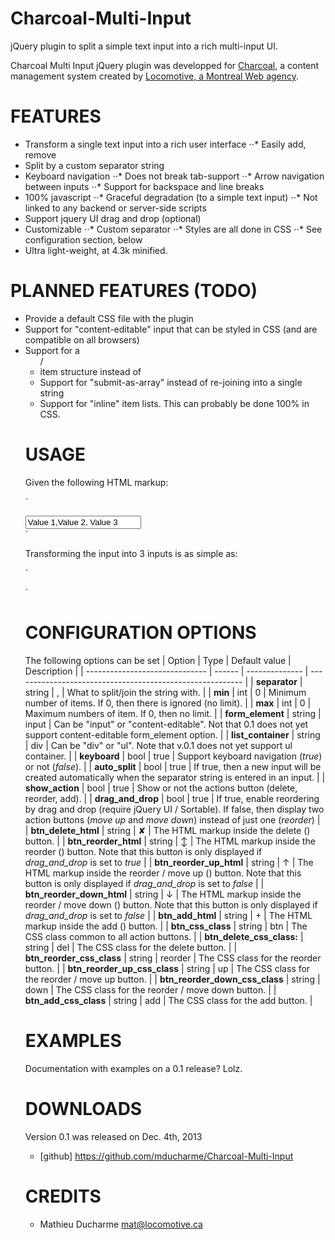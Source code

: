 Charcoal-Multi-Input
====================

jQuery plugin to split a simple text input into a rich multi-input UI.

Charcoal Multi Input jQuery plugin was developped for <a href="http://charcoal.locomotive.ca">Charcoal</a>, a content management system created by <a href="http://locomotive.ca" title="Locomotive, a Montreal Web agency">Locomotive, a Montreal Web agency</a>.

# FEATURES
* Transform a single text input into a rich user interface
⋅⋅* Easily add, remove
* Split by a custom separator string
* Keyboard navigation
⋅⋅* Does not break tab-support
⋅⋅* Arrow navigation between inputs
⋅⋅* Support for backspace and line breaks
* 100% javascript
⋅⋅* Graceful degradation (to a simple text input)
⋅⋅* Not linked to any backend or server-side scripts
* Support jquery UI drag and drop (optional)
* Customizable
⋅⋅* Custom separator
⋅⋅* Styles are all done in CSS
⋅⋅* See configuration section, below
* Ultra light-weight, at 4.3k minified.

# PLANNED FEATURES (TODO)
* Provide a default CSS file with the plugin
* Support for "content-editable" input that can be styled in CSS (and are compatible on all browsers)
* Support for a <ul> / <li> item structure instead of<div> 
* Support for "submit-as-array" instead of re-joining into a single string
* Support for "inline" item lists. This can probably be done 100% in CSS.

# USAGE
Given the following HTML markup:

`
<div>
	<input type="text" name="example" id="example" value="Value 1,Value 2, Value 3" />
</div>
`

Transforming the input into 3 inputs is as simple as:

`
<script>
	var options = {};
	$('#example').multiple_inputs(options);
</script>
`


# CONFIGURATION OPTIONS
The following options can be set
| Option                         | Type   | Default value  | Description                                               |
| ------------------------------ | ------ | -------------- | --------------------------------------------------------- |
| **separator**                  | string | ,              | What to split/join the string with.                       |
| **min**                        | int    | 0              | Minimum number of items. If 0, then there is ignored (no limit). |
| **max**                        | int    | 0              | Maximum numbers of item. If 0, then no limit.             |
| **form_element**               | string | input          | Can be "input" or "content-editable". Not that 0.1 does not yet support content-editable form_element option. |
| **list_container**             | string | div            | Can be "div" or "ul". Note that v.0.1 does not yet support ul container. |
| **keyboard**                   | bool   | true           | Support keyboard navigation (*true*) or not (*false*).    |
| **auto_split**                 | bool   | true           | If true, then a new input will be created automatically when the separator string is entered in an input. |
| **show_action**                | bool   | true           | Show or not the actions button (delete, reorder, add).    |
| **drag_and_drop**              | bool   | true           | If true, enable reordering by drag and drop (require jQuery UI / Sortable). If false, then display two action buttons (*move up* and *move down*) instead of just one (*reorder*) |
| **btn_delete_html**            | string | ✘              | The HTML markup inside the delete (<a>) button.           |
| **btn_reorder_html**           | string | ↕              | The HTML markup inside the reorder (<a>) button. Note that this button is only displayed if *drag_and_drop* is set to *true*  |
| **btn_reorder_up_html**        | string | ↑              | The HTML markup inside the reorder / move up (<a>) button. Note that this button is only displayed if *drag_and_drop* is set to *false* |
| **btn_reorder_down_html**      | string | ↓              | The HTML markup inside the reorder / move down (<a>) button. Note that this button is only displayed if *drag_and_drop* is set to *false* |
| **btn_add_html**               | string | +              | The HTML markup inside the add (<a>) button.              |
| **btn_css_class**              | string | btn            | The CSS class common to all action buttons.               |
| **btn_delete_css_class:**      | string | del            | The CSS class for the delete button.                      |
| **btn_reorder_css_class**      | string | reorder        | The CSS class for the reorder button.                     |
| **btn_reorder_up_css_class**   | string | up             | The CSS class for the reorder / move up button.           |
| **btn_reorder_down_css_class** | string | down           | The CSS class for the reorder / move down button.         |
| **btn_add_css_class**          | string | add            | The CSS class for the add button.                         |

# EXAMPLES
Documentation with examples on a 0.1 release? Lolz.

# DOWNLOADS
Version 0.1 was released on Dec. 4th, 2013
* [github] https://github.com/mducharme/Charcoal-Multi-Input

# CREDITS
* Mathieu Ducharme <mat@locomotive.ca>

